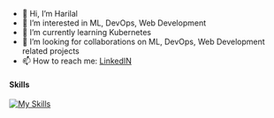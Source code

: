 - 👋 Hi, I’m Harilal
- 👀 I’m interested in ML, DevOps, Web Development
- 🌱 I’m currently learning Kubernetes
- 💞️ I’m looking for collaborations on ML, DevOps, Web Development related projects
- 📫 How to reach me: [LinkedIN](https://www.linkedin.com/in/lal123/)

#### Skills 
[![My Skills](https://skillicons.dev/icons?i=py,tensorflow,mysql,postgres,cassandra,git,airflow,ansible,aws,terraform,databricks,docker,github,gitlab)](https://skillicons.dev)

<!---
Lal4Tech/Lal4Tech is a ✨ special ✨ repository because its `README.md` (this file) appears on your GitHub profile.
You can click the Preview link to take a look at your changes.
--->
